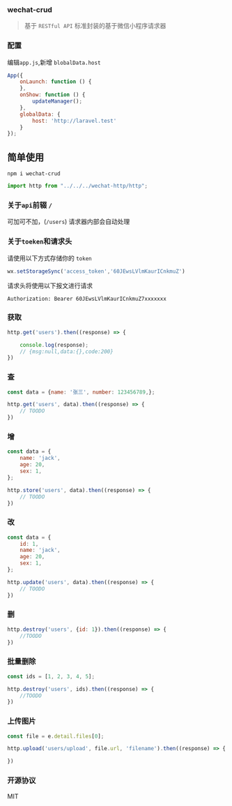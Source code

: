 ### wechat-crud

> 基于 `RESTful API` 标准封装的基于微信小程序请求器

### 配置

编辑`app.js`,新增 `blobalData.host`

```javascript
App({
    onLaunch: function () {
    },
    onShow: function () {
        updateManager();
    },
    globalData: {
        host: 'http://laravel.test'
    }
});
```

## 简单使用

```shell
npm i wechat-crud
```

```javascript
import http from "../../../wechat-http/http";
```

### 关于`api`前辍 `/`

可加可不加，(`/users`) 请求器内部会自动处理

### 关于`toeken`和请求头

请使用以下方式存储你的 `token`

```javascript
wx.setStorageSync('access_token','60JEwsLVlmKaurICnkmuZ')
```

请求头将使用以下报文进行请求

```
Authorization: Bearer 60JEwsLVlmKaurICnkmuZ7xxxxxxx
```

### 获取

```javascript
http.get('users').then((response) => {

    console.log(response);
    // {msg:null,data:{},code:200}
})
```

### 查

```javascript
const data = {name: '张三', number: 123456789,};

http.get('users', data).then((response) => {
    // TOODO
})
```

### 增

```javascript
const data = {
    name: 'jack',
    age: 20,
    sex: 1,
};

http.store('users', data).then((response) => {
    // TOODO
})
```

### 改

```javascript
const data = {
    id: 1,
    name: 'jack',
    age: 20,
    sex: 1,
};

http.update('users', data).then((response) => {
    // TOODO
})
```

### 删

```javascript
http.destroy('users', {id: 1}).then((response) => {
    //TOODO
})
```

### 批量删除

```javascript
const ids = [1, 2, 3, 4, 5];

http.destroy('users', ids).then((response) => {
    //TOODO
})
```

### 上传图片

```javascript
const file = e.detail.files[0];

http.upload('users/upload', file.url, 'filename').then((response) => {

})
```

### 开源协议
MIT